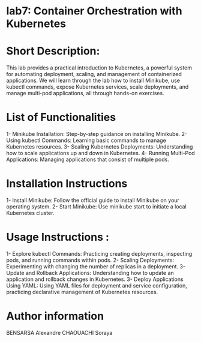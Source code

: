 # lab7: Container Orchestration with Kubernetes 

# Short Description: 
This lab provides a practical introduction to Kubernetes, a powerful system for automating deployment, scaling, and management of containerized applications. We will learn through the lab how to install Minikube, use kubectl commands, expose Kubernetes services, scale deployments, and manage multi-pod applications, all through hands-on exercises. 

# List of Functionalities
1- Minikube Installation: Step-by-step guidance on installing Minikube.
2- Using kubectl Commands: Learning basic commands to manage Kubernetes resources.
3- Scaling Kubernetes Deployments: Understanding how to scale applications up and down in Kubernetes.
4- Running Multi-Pod Applications: Managing applications that consist of multiple pods.


# Installation Instructions
1- Install Minikube: Follow the official guide to install Minikube on your operating system.
2- Start Minikube: Use minikube start to initiate a local Kubernetes cluster.


# Usage Instructions : 
1- Explore kubectl Commands: Practicing creating deployments, inspecting pods, and running commands within pods.
2- Scaling Deployments: Experimenting with changing the number of replicas in a deployment.
3- Update and Rollback Applications: Understanding how to update an application and rollback changes in Kubernetes.
3- Deploy Applications Using YAML: Using YAML files for deployment and service configuration, practicing declarative management of Kubernetes resources.


# Author information 
BENSARSA Alexandre 
CHAOUACHI Soraya